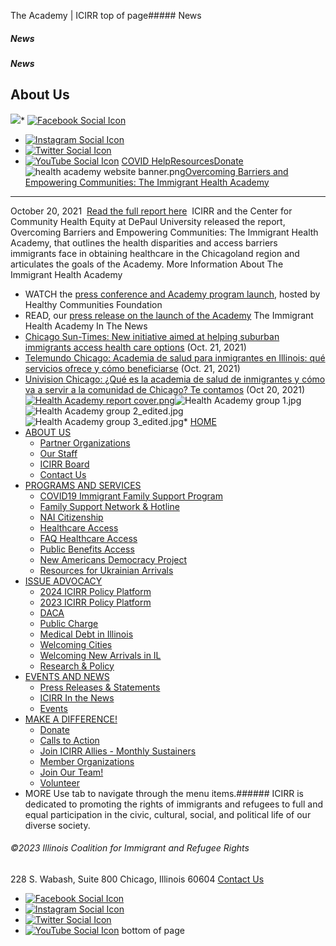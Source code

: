 
The Academy | ICIRR
top of page##### News
##### News
##### News
About Us
--------
[![](https://static.wixstatic.com/media/aec63a_8815cbc55c30492bb7f74e734e7d1815~mv2.png/v1/crop/x_0,y_2,w_600,h_131/fill/w_460,h_96,al_c,q_85,usm_0.66_1.00_0.01,enc_auto/aec63a_8815cbc55c30492bb7f74e734e7d1815~mv2.png)](https://www.icirr.org)* [![Facebook Social Icon]()](http://www.facebook.com/ICIRR)
* [![Instagram Social Icon]()](https://www.instagram.com/ICIRR_IL/)
* [![Twitter Social Icon]()](https://twitter.com/icirr?lang=en)
* [![YouTube Social  Icon]()](https://www.youtube.com/user/icirr)
[COVID Help](https://www.icirr.org/covid-19-resource-guide)[Resources](https://www.icirr.org/resources)[Donate](https://illinoiscoalitionforimmigrantandrefugeerights-bloom.kindful.com/?campaign=1242232)![health academy website banner.png](https://static.wixstatic.com/media/aec63a_3edcb7f7f22d4045a3025e84394c2a75~mv2.png/v1/fill/w_683,h_159,al_c,q_85,usm_0.66_1.00_0.01,enc_auto/health%20academy%20website%20banner.png)[Overcoming Barriers and Empowering Communities: The Immigrant Health Academy](https://www.icirr.org/_files/ugd/aec63a_9bb5228749f8487299a8a4eef2d7cc29.pdf)
------------------------------------------------------------------------------------------------------------------------------------------------------------
October 20, 2021
​
[Read the full report here](https://www.icirr.org/_files/ugd/aec63a_9bb5228749f8487299a8a4eef2d7cc29.pdf)
​
ICIRR and the Center for Community Health Equity at DePaul University released the report, Overcoming Barriers and Empowering Communities: The Immigrant Health Academy, that outlines the health disparities and access barriers immigrants face in obtaining healthcare in the Chicagoland region and articulates the goals of the Academy.
More Information About The Immigrant Health Academy
​
* WATCH the [press conference and Academy program launch](https://www.facebook.com/ICIRR/videos/703045604006221), hosted by Healthy Communities Foundation
 
* READ, our [press release on the launch of the Academy](https://www.icirr.org/News/Illinois-immigrant-leaders-launch-first-in-nation-IMMIGRANT-HEALTH-ACADEMY-)
The Immigrant Health Academy In The News
​
* [Chicago Sun-Times: New initiative aimed at helping suburban immigrants access health care options](https://chicago.suntimes.com/2021/10/21/22738244/chicago-illinois-immigration-health-academy-covid-pandemic-covid19) (Oct. 21, 2021)
​
* [Telemundo Chicago: Academia de salud para inmigrantes en Illinois: qué servicios ofrece y cómo beneficiarse](https://www.telemundochicago.com/videos/videos-noticias/academia-de-salud-para-inmigrantes-que-servicios-ofrece-y-como-beneficiarse/2208821/) (Oct. 21, 2021)
​
* [Univision Chicago: ¿Qué es la academia de salud de inmigrantes y cómo va a servir a la comunidad de Chicago? Te contamos](https://www.univision.com/local/chicago-wgbo/que-es-la-academia-de-salud-de-inmigrantes-y-como-va-a-servir-a-la-comunidad-de-chicago-te-contamos-video) (Oct 20, 2021)
[![Health Academy report cover.png](https://static.wixstatic.com/media/97f293_b2e61a9025d84b75bbb0f60232462501~mv2.png/v1/fill/w_409,h_530,al_c,q_85,usm_0.66_1.00_0.01,enc_auto/Health%20Academy%20report%20cover.png)](https://www.icirr.org/_files/ugd/aec63a_9bb5228749f8487299a8a4eef2d7cc29.pdf)![Health Academy group 1.jpg](https://static.wixstatic.com/media/aec63a_6c690d096a1443e3893e299123bb32aa~mv2.jpg/v1/fill/w_721,h_412,al_c,q_80,usm_0.66_1.00_0.01,enc_auto/Health%20Academy%20group%201.jpg)![Health Academy group 2_edited.jpg](https://static.wixstatic.com/media/aec63a_5501605c5c2e468084c7493e652aafb1~mv2.jpg/v1/fill/w_94,h_94,al_c,q_80,usm_0.66_1.00_0.01,blur_2,enc_auto/Health%20Academy%20group%202_edited.jpg)![Health Academy group 3_edited.jpg](https://static.wixstatic.com/media/aec63a_9f136bdbd2b947ed929ff4427b7465ec~mv2.jpg/v1/fill/w_97,h_94,al_c,q_80,usm_0.66_1.00_0.01,blur_2,enc_auto/Health%20Academy%20group%203_edited.jpg)* [HOME](https://www.icirr.org)
* [ABOUT US](https://www.icirr.org/about)
	+ [Partner Organizations](https://www.icirr.org/partner-organizations)
	+ [Our Staff](https://www.icirr.org/our-staff)
	+ [ICIRR Board](https://www.icirr.org/icirr-board)
	+ [Contact Us](https://www.icirr.org/contact)
* [PROGRAMS AND SERVICES](https://www.icirr.org/programs-and-services)
	+ [COVID19 Immigrant Family Support Program](https://www.icirr.org/covidil)
	+ [Family Support Network & Hotline](https://www.icirr.org/fsn)
	+ [NAI Citizenship](https://www.icirr.org/nai)
	+ [Healthcare Access](https://www.icirr.org/healthcare-access)
	+ [FAQ Healthcare Access](https://www.icirr.org/healthcare-faq)
	+ [Public Benefits Access](https://www.icirr.org/public-benefits-access)
	+ [New Americans Democracy Project](https://www.icirr.org/new-americans-democracy-project)
	+ [Resources for Ukrainian Arrivals](https://www.icirr.org/ukrainian-arrivals)
* [ISSUE ADVOCACY](https://www.icirr.org/issue-advocacy)
	+ [2024 ICIRR Policy Platform](https://www.icirr.org/2024-platform)
	+ [2023 ICIRR Policy Platform](https://www.icirr.org/2023-platform)
	+ [DACA](https://www.icirr.org/daca)
	+ [Public Charge](https://www.icirr.org/publiccharge)
	+ [Medical Debt in Illinois](https://www.icirr.org/ilmedicaldebt)
	+ [Welcoming Cities](https://www.icirr.org/welcoming-cities)
	+ [Welcoming New Arrivals in IL](https://www.icirr.org/newarrivals)
	+ [Research & Policy](https://www.icirr.org/research-and-policy)
* [EVENTS AND NEWS](https://www.icirr.org/events-and-news-1)
	+ [Press Releases & Statements](https://www.icirr.org/press)
	+ [ICIRR In the News](https://www.icirr.org/news)
	+ [Events](https://www.icirr.org/event)
* [MAKE A DIFFERENCE!](https://www.icirr.org/make-a-difference)
	+ [Donate](https://illinoiscoalitionforimmigrantandrefugeerights-bloom.kindful.com/)
	+ [Calls to Action](https://www.icirr.org/calls-to-action)
	+ [Join ICIRR Allies - Monthly Sustainers](https://illinoiscoalitionforimmigrantandrefugeerights-bloom.kindful.com/?campaign=1258485)
	+ [Member Organizations](https://www.icirr.org/become-a-member-organization)
	+ [Join Our Team!](https://www.icirr.org/join-our-team)
	+ [Volunteer](https://www.icirr.org/volunteer)
* MORE
Use tab to navigate through the menu items.###### ICIRR is dedicated to promoting the rights of immigrants and refugees to full and equal participation in the civic, cultural, social, and political life of our diverse society.
###### ©2023 Illinois Coalition for Immigrant and Refugee Rights
228 S. Wabash, Suite 800
Chicago, Illinois 60604
[Contact Us](https://www.icirr.org/contact)
* [![Facebook Social Icon]()](http://www.facebook.com/ICIRR)
* [![Instagram Social Icon]()](https://www.instagram.com/ICIRR_IL/)
* [![Twitter Social Icon]()](https://twitter.com/icirr?lang=en)
* [![YouTube Social  Icon]()](https://www.youtube.com/user/icirr)
bottom of page
